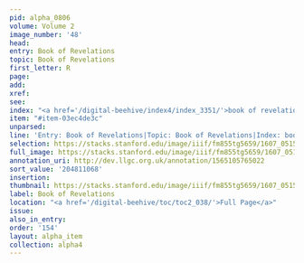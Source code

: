 ```yaml
---
pid: alpha_0806
volume: Volume 2
image_number: '48'
head:
entry: Book of Revelations
topic: Book of Revelations
first_letter: R
page:
add:
xref:
see:
index: "<a href='/digital-beehive/index4/index_3351/'>book of revelations</a>"
item: "#item-03ec4de3c"
unparsed:
line: 'Entry: Book of Revelations|Topic: Book of Revelations|Index: book of revelations|#item-03ec4de3c'
selection: https://stacks.stanford.edu/image/iiif/fm855tg5659/1607_0515/820,1068,2970,344/full/0/default.jpg
full_image: https://stacks.stanford.edu/image/iiif/fm855tg5659/1607_0515/full/full/0/default.jpg
annotation_uri: http://dev.llgc.org.uk/annotation/1565105765022
sort_value: '204811068'
insertion:
thumbnail: https://stacks.stanford.edu/image/iiif/fm855tg5659/1607_0515/820,1068,600,180/250,/0/default.jpg
label: Book of Revelations
location: "<a href='/digital-beehive/toc/toc2_038/'>Full Page</a>"
issue:
also_in_entry:
order: '154'
layout: alpha_item
collection: alpha4
---
```

